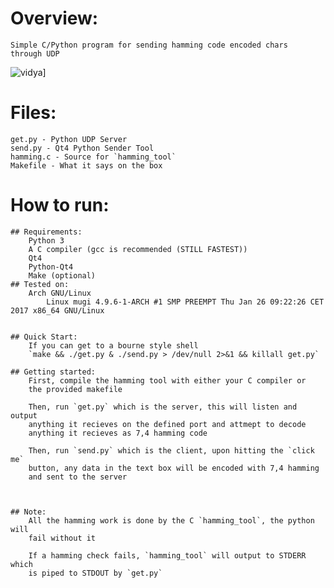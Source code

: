 # Overview:
	Simple C/Python program for sending hamming code encoded chars
	through UDP


![vidya](https://raw.githubusercontent.com/DavidoRotho/HammingSocketsExample/master/example.gif)]
	
	
# Files:
	get.py - Python UDP Server
	send.py - Qt4 Python Sender Tool
	hamming.c - Source for `hamming_tool`
	Makefile - What it says on the box

# How to run:
	## Requirements:
		Python 3
		A C compiler (gcc is recommended (STILL FASTEST))
		Qt4
		Python-Qt4
		Make (optional)
	## Tested on:
		Arch GNU/Linux
			Linux mugi 4.9.6-1-ARCH #1 SMP PREEMPT Thu Jan 26 09:22:26 CET 2017 x86_64 GNU/Linux


	## Quick Start:
		If you can get to a bourne style shell
		`make && ./get.py & ./send.py > /dev/null 2>&1 && killall get.py`

	## Getting started:
		First, compile the hamming tool with either your C compiler or
		the provided makefile

		Then, run `get.py` which is the server, this will listen and output
		anything it recieves on the defined port and attmept to decode
		anything it recieves as 7,4 hamming code

		Then, run `send.py` which is the client, upon hitting the `click me`
		button, any data in the text box will be encoded with 7,4 hamming
		and sent to the server



	## Note:
		All the hamming work is done by the C `hamming_tool`, the python will
		fail without it

		If a hamming check fails, `hamming_tool` will output to STDERR which
		is piped to STDOUT by `get.py`


